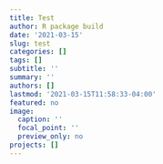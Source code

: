 ```yaml
---
title: Test
author: R package build
date: '2021-03-15'
slug: test
categories: []
tags: []
subtitle: ''
summary: ''
authors: []
lastmod: '2021-03-15T11:58:33-04:00'
featured: no
image:
  caption: ''
  focal_point: ''
  preview_only: no
projects: []
---
```

